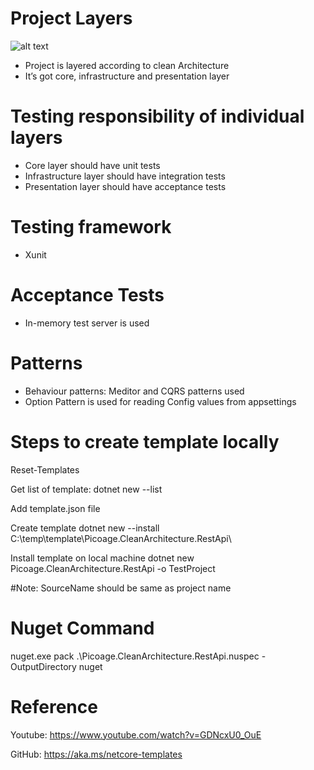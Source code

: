 # Project Layers

![alt text](https://miro.medium.com/max/300/1*Q5RC5Rv9_8d1-KigHhjm-A.png)

- Project is layered according to clean Architecture
- It’s got core, infrastructure and presentation layer

# Testing responsibility of individual layers

- Core layer should have unit tests
- Infrastructure layer should have integration tests
- Presentation layer should have acceptance tests

# Testing framework

- Xunit

# Acceptance Tests

- In-memory test server is used

# Patterns

- Behaviour patterns: Meditor and CQRS patterns used
- Option Pattern is used for reading Config values from appsettings

# Steps to create template locally
Reset-Templates

Get list of template:
dotnet new --list

Add template.json file

Create template
dotnet new --install C:\temp\template\Picoage.CleanArchitecture.RestApi\

Install template on local machine
dotnet new Picoage.CleanArchitecture.RestApi -o TestProject

#Note: SourceName should be same as project name

# Nuget Command 
nuget.exe pack .\Picoage.CleanArchitecture.RestApi.nuspec -OutputDirectory nuget

# Reference
Youtube: https://www.youtube.com/watch?v=GDNcxU0_OuE

GitHub: https://aka.ms/netcore-templates
